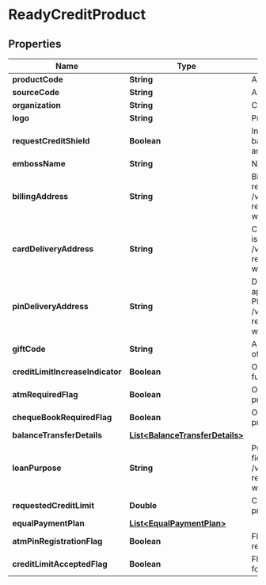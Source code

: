 # ReadyCreditProduct

## Properties
Name | Type | Description | Notes
------------ | ------------- | ------------- | -------------
**productCode** | **String** | A unique code that identifies the product | 
**sourceCode** | **String** | A source code to identify the product | 
**organization** | **String** | Card issuing organization name | 
**logo** | **String** | Product logo to identify the product | 
**requestCreditShield** | **Boolean** | Insurance enrolment for outstanding balance on the card. Valid values: true and false |  [optional]
**embossName** | **String** | Name to be embossed on card |  [optional]
**billingAddress** | **String** | Billing address of applicant. This is a reference data field. Please use /v1/utilities/referenceData/{addressType} resource to get valid value of this field with description. |  [optional]
**cardDeliveryAddress** | **String** | Card delivery address of applicant. This is a reference data field. Please use /v1/utilities/referenceData/{addressType} resource to get valid value of this field with description. |  [optional]
**pinDeliveryAddress** | **String** | Delivery address  for card pin of applicant. This is a reference data field. Please use /v1/utilities/referenceData/{addressType} resource to get valid value of this field with description. |  [optional]
**giftCode** | **String** | A  unique code that identifies the gift offered along with the product |  [optional]
**creditLimitIncreaseIndicator** | **Boolean** | Option for to review the credit limit in the future.Valid values: true and false |  [optional]
**atmRequiredFlag** | **Boolean** | Option to get ATM card along with product. Valid values: true and false |  [optional]
**chequeBookRequiredFlag** | **Boolean** | Option to get cheque book along with product. Valid values: true and false |  [optional]
**balanceTransferDetails** | [**List&lt;BalanceTransferDetails&gt;**](BalanceTransferDetails.md) |  |  [optional]
**loanPurpose** | **String** | Purpose of loan. This is a reference data field. Please use /v1/utilities/referenceData/{loanPurpose} resource to get valid value of this field with description. |  [optional]
**requestedCreditLimit** | **Double** | Credit limit requested by applicant for the product. |  [optional]
**equalPaymentPlan** | [**List&lt;EqualPaymentPlan&gt;**](EqualPaymentPlan.md) |  |  [optional]
**atmPinRegistrationFlag** | **Boolean** | Flag to indicate if ATM PIN for the card is registered already by customer. |  [optional]
**creditLimitAcceptedFlag** | **Boolean** | Flag to indicate acceptance of customer for the ready credit limit. |  [optional]
